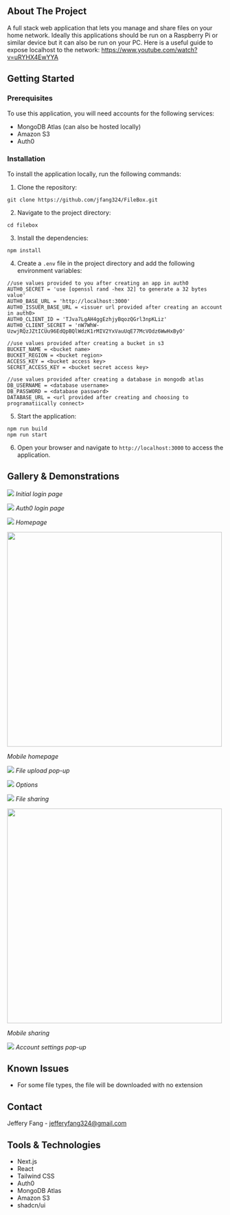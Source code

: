 ## About The Project

A full stack web application that lets you manage and share files on your home network. Ideally this applications should be run on a Raspberry Pi or similar device but it can also be run on your PC. Here is a useful guide to expose localhost to the network: https://www.youtube.com/watch?v=uRYHX4EwYYA

## Getting Started

### Prerequisites

To use this application, you will need accounts for the following services:

-   MongoDB Atlas (can also be hosted locally)
-   Amazon S3
-   Auth0

### Installation

To install the application locally, run the following commands:

1. Clone the repository:

```
git clone https://github.com/jfang324/FileBox.git
```

2. Navigate to the project directory:

```
cd filebox
```

3. Install the dependencies:

```
npm install
```

4. Create a `.env` file in the project directory and add the following environment variables:

```
//use values provided to you after creating an app in auth0
AUTH0_SECRET = 'use [openssl rand -hex 32] to generate a 32 bytes value'
AUTH0_BASE_URL = 'http://localhost:3000'
AUTH0_ISSUER_BASE_URL = <issuer url provided after creating an account in auth0>
AUTH0_CLIENT_ID = 'TJva7LgAH4ggEzhjyBqozQGrl3npKLiz'
AUTH0_CLIENT_SECRET = 'nW7WhW-UzwjRQzJZtICUu96EdQpBQlWdzK1rMIV2YxVauUqE77McVOdz6WwHxByO'

//use values provided after creating a bucket in s3
BUCKET_NAME = <bucket name>
BUCKET_REGION = <bucket region>
ACCESS_KEY = <bucket access key>
SECRET_ACCESS_KEY = <bucket secret access key>

//use values provided after creating a database in mongodb atlas
DB_USERNAME = <database username>
DB_PASSWORD = <database password>
DATABASE_URL = <url provided after creating and choosing to programatiically connect>
```

5. Start the application:

```
npm run build
npm run start
```

6. Open your browser and navigate to `http://localhost:3000` to access the application.

## Gallery & Demonstrations

<img src='https://github.com/user-attachments/assets/6f3d6e8d-96d8-448c-a520-0f09ea1b410b'> </img>
_Initial login page_

<img src='https://github.com/user-attachments/assets/a515762b-5f15-45ca-b5b4-14e5ebb8c36a'> </img>
_Auth0 login page_

<img src='https://github.com/user-attachments/assets/f49aa223-43d6-4f17-958b-82b8663d1b6e'> </img>
_Homepage_

<img src='https://github.com/user-attachments/assets/db7b9d3a-0ea8-4032-8ecd-14599bb5a16d' width="auto" height="500"> </img>

_Mobile homepage_

<img src='https://github.com/user-attachments/assets/9b2a7c14-8f55-4a72-b975-d4b7e7bcba70'> </img>
_File upload pop-up_

<img src='https://github.com/user-attachments/assets/cac079f9-dd39-4cbf-be91-d62d7172f035'> </img>
_Options_

<img src='https://github.com/user-attachments/assets/a40d2a65-3065-47ff-a856-3cd346091317'> </img>
_File sharing_

<img src='https://github.com/user-attachments/assets/a30c87c0-59eb-46ee-9c7a-d29933d73b41' width="auto" height="500"> </img>

_Mobile sharing_

<img src='https://github.com/user-attachments/assets/989c0dbc-358b-4154-ae4e-a51b8e4b48ae'> </img>
_Account settings pop-up_

## Known Issues

-   For some file types, the file will be downloaded with no extension

## Contact

Jeffery Fang - [jefferyfang324@gmail.com](mailto:jefferyfang324@gmail.com)

## Tools & Technologies

-   Next.js
-   React
-   Tailwind CSS
-   Auth0
-   MongoDB Atlas
-   Amazon S3
-   shadcn/ui
